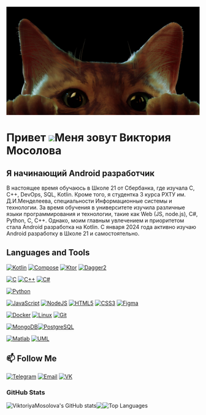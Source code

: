 ![Header](https://github.com/ViktoriyaMosolova/viktoriyamosolova/blob/8ae16960f2cb46350175151ada9e8906f13f0d43/assets/header.jpg)     

Привет ![](https://user-images.githubusercontent.com/18350557/176309783-0785949b-9127-417c-8b55-ab5a4333674e.gif)Меня зовут Виктория Мосолова
==========================================================================================================================================

Я начинающий Android разработчик
--------------------------------

В настоящее время обучаюсь в Школе 21 от Сбербанка, где изучала С, С++, DevOps, SQL, Kotlin. Кроме того, я студентка 3 курса РХТУ им. Д.И.Менделеева, специальности Информационные системы и технологии. За время обучения в университете изучила различные языки программирования и технологии, такие как Web (JS, node.js), C#, Python, С, С++. Однако, моим главным увлечением и приоритетом стала Android разработка на Kotlin. С января 2024 года активно изучаю Android разработку в Школе 21 и самостоятельно.


## Languages and Tools
<p align="left">

[![Kotlin](https://img.shields.io/badge/Kotlin-ffffff?style=for-the-badge&logo=Kotlin)](https://kotlinlang.org)
[![Compose](https://img.shields.io/badge/Compose-ffffff?style=for-the-badge&logo=jetpackcompose)](https://developer.android.com/jetpack/compose)
[![Ktor](https://img.shields.io/badge/Ktor-8533ff?style=for-the-badge&logo=ktor)](https://ktor.io/)
[![Dagger2](https://img.shields.io/badge/Dagger2-1476ff?style=for-the-badge&logo=dagger2)](https://developer.android.com/training/dependency-injection/dagger-basics)


<a href="https://docs.microsoft.com/en-us/cpp/?view=msvc-170" target="_blank" rel="noreferrer"><img src="https://raw.githubusercontent.com/danielcranney/readme-generator/main/public/icons/skills/c-colored.svg" width="36" height="36" alt="C" /></a>
<a href="https://docs.microsoft.com/en-us/cpp/?view=msvc-170" target="_blank" rel="noreferrer"><img src="https://raw.githubusercontent.com/danielcranney/readme-generator/main/public/icons/skills/cplusplus-colored.svg" width="36" height="36" alt="C++" /></a>
<a href="https://docs.microsoft.com/en-us/dotnet/csharp/" target="_blank" rel="noreferrer"><img src="https://raw.githubusercontent.com/danielcranney/readme-generator/main/public/icons/skills/csharp-colored.svg" width="36" height="36" alt="C#" /></a>

<a href="https://www.python.org/" target="_blank" rel="noreferrer"><img src="https://raw.githubusercontent.com/danielcranney/readme-generator/main/public/icons/skills/python-colored.svg" width="36" height="36" alt="Python" /></a>

<a href="https://developer.mozilla.org/en-US/docs/Web/JavaScript" target="_blank" rel="noreferrer"><img src="https://raw.githubusercontent.com/danielcranney/readme-generator/main/public/icons/skills/javascript-colored.svg" width="36" height="36" alt="JavaScript" /></a>
<a href="https://nodejs.org/en/" target="_blank" rel="noreferrer"><img src="https://raw.githubusercontent.com/danielcranney/readme-generator/main/public/icons/skills/nodejs-colored.svg" width="36" height="36" alt="NodeJS" /></a>
<a href="https://developer.mozilla.org/en-US/docs/Glossary/HTML5" target="_blank" rel="noreferrer"><img src="https://raw.githubusercontent.com/danielcranney/readme-generator/main/public/icons/skills/html5-colored.svg" width="36" height="36" alt="HTML5" /></a>
<a href="https://www.w3.org/TR/CSS/#css" target="_blank" rel="noreferrer"><img src="https://raw.githubusercontent.com/danielcranney/readme-generator/main/public/icons/skills/css3-colored.svg" width="36" height="36" alt="CSS3" /></a>
<a href="https://www.figma.com/" target="_blank" rel="noreferrer"><img src="https://raw.githubusercontent.com/danielcranney/readme-generator/main/public/icons/skills/figma-colored.svg" width="36" height="36" alt="Figma" /></a>

<a href="https://www.docker.com/" target="_blank" rel="noreferrer"><img src="https://raw.githubusercontent.com/danielcranney/readme-generator/main/public/icons/skills/docker-colored.svg" width="36" height="36" alt="Docker" /></a>
<a href="https://www.linux.org" target="_blank" rel="noreferrer"><img src="https://raw.githubusercontent.com/danielcranney/readme-generator/main/public/icons/skills/linux-colored.svg" width="36" height="36" alt="Linux" /></a>
<a href="https://git-scm.com/" target="_blank" rel="noreferrer"><img src="https://raw.githubusercontent.com/danielcranney/readme-generator/main/public/icons/skills/git-colored.svg" width="36" height="36" alt="Git" /></a>

<a href="https://www.mongodb.com/" target="_blank" rel="noreferrer"><img src="https://raw.githubusercontent.com/danielcranney/readme-generator/main/public/icons/skills/mongodb-colored.svg" width="36" height="36" alt="MongoDB" /></a><a href="https://www.postgresql.org/" target="_blank" rel="noreferrer"><img src="https://raw.githubusercontent.com/danielcranney/readme-generator/main/public/icons/skills/postgresql-colored.svg" width="36" height="36" alt="PostgreSQL" /></a>

[![Matlab](https://img.shields.io/badge/Matlab-ffffff?style=for-the-badge&logo=matlab)](https://www.mathworks.com/products/matlab.html)
[![UML](https://img.shields.io/badge/UML-ffffff?style=for-the-badge&logo=uml)](https://ru.wikipedia.org/wiki/UML)
</p>

## :mailbox: Follow Me 
[![Telegram](https://img.shields.io/badge/-mjollror-blue?style=flat&logo=Telegram&logoColor=white)](https://t.me/mjollror) 
[![Email](https://img.shields.io/badge/-mail-blue?style=flat&logo=maildotru&logoColor=white)](mailto:mosolova.viktoriya@mail.ru)
[![VK](https://img.shields.io/badge/-vk-blue?style=flat&logo=vk&logoColor=white)](https://vk.com/mosolova2003)


### GitHub Stats
<p align="left">
    <a href="http://www.github.com/ViktoriyaMosolova">
        <img align="left" src="https://github-readme-stats.vercel.app/api?username=ViktoriyaMosolova&show_icons=true&hide=&count_private=true&title_color=a855f7&text_color=ffffff&icon_color=a855f7&bg_color=1c1917&hide_border=true&show_icons=true" alt="ViktoriyaMosolova's GitHub stats" />
    </a>
    <a href="http://www.github.com/ViktoriyaMosolova">
        <img align="left" src="https://github-readme-streak-stats.herokuapp.com/?user=ViktoriyaMosolova&stroke=ffffff&background=1c1917&ring=a855f7&fire=a855f7&currStreakNum=ffffff&currStreakLabel=a855f7&sideNums=ffffff&sideLabels=ffffff&dates=ffffff&hide_border=true" />
    </a>
    <a href="https://github.com/ViktoriyaMosolova">
        <img align="left" src="https://github-readme-stats.vercel.app/api/top-langs/?username=ViktoriyaMosolova&langs_count=10&title_color=a855f7&text_color=ffffff&icon_color=a855f7&bg_color=1c1917&hide_border=true&locale=en&custom_title=Top%20%Languages" alt="Top Languages" />
    </a>
</p>      
